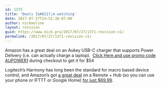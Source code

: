```yaml
---
id: 1375
title: 'Deals I&#8217;m watching'
date: 2017-07-27T14:52:38-07:00
author: nickmoline
layout: revision
guid: https://www.nick.pro/2017/07/27/1371-revision-v1/
permalink: /2017/07/27/1371-revision-v1/
---
```

Amazon has a great deal on an Aukey USB-C charger that supports Power Delivery (i.e. can actually charge a laptop).  [Click Here and use promo code AUPOWER1](http://amzn.to/2uH17tz) during checkout to get it for $54

Logitech&#8217;s Harmony has long been the standard for macro based device control, and Amazon&#8217;s got [a great deal](http://amzn.to/2v1VVmu) on a Remote + Hub (so you can use your phone or IFTTT or Google Home) [for just $69.99](http://amzn.to/2v1VVmu).
